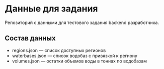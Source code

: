 # Данные для задания
Репозиторий с данными для тестового задания backend разработчика.

## Состав данных

- regions.json — список доступных регионов
- waterbases.json — список водобаз с привязкой к региону
- volumes.json — остатки объемов воды в тоннах по водобазам
